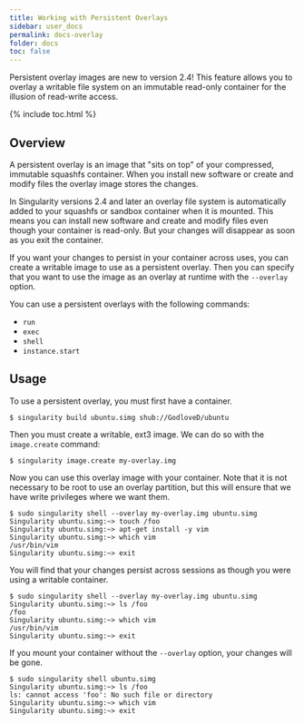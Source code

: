 ```yaml
---
title: Working with Persistent Overlays
sidebar: user_docs
permalink: docs-overlay
folder: docs
toc: false
---
```


Persistent overlay images are new to version 2.4! This feature allows you to overlay a writable file system on an immutable read-only container for the illusion of read-write access.  

{% include toc.html %}

## Overview
A persistent overlay is an image that "sits on top" of your compressed, immutable squashfs container. When you install new software or create and modify files the overlay image stores the changes.

In Singularity versions 2.4 and later an overlay file system is automatically added to your squashfs or sandbox container when it is mounted.  This means you can install new software and create and modify files even though your container is read-only.  But your changes will disappear as soon as you exit the container.  

If you want your changes to persist in your container across uses, you can create a writable image to use as a persistent overlay.  Then you can specify that you want to use the image as an overlay at runtime with the `--overlay` option.

You can use a persistent overlays with the following commands:

- `run`
- `exec`
- `shell`
- `instance.start`

## Usage
To use a persistent overlay, you must first have a container.

```
$ singularity build ubuntu.simg shub://GodloveD/ubuntu
```

Then you must create a writable, ext3 image.  We can do so with the `image.create` command:

```
$ singularity image.create my-overlay.img
```

Now you can use this overlay image with your container.  Note that it is not necessary to be root to use an overlay partition, but this will ensure that we have write privileges where we want them.

```
$ sudo singularity shell --overlay my-overlay.img ubuntu.simg
Singularity ubuntu.simg:~> touch /foo
Singularity ubuntu.simg:~> apt-get install -y vim
Singularity ubuntu.simg:~> which vim
/usr/bin/vim
Singularity ubuntu.simg:~> exit
```

You will find that your changes persist across sessions as though you were using a writable container.

```
$ sudo singularity shell --overlay my-overlay.img ubuntu.simg
Singularity ubuntu.simg:~> ls /foo
/foo
Singularity ubuntu.simg:~> which vim
/usr/bin/vim
Singularity ubuntu.simg:~> exit
```

If you mount your container without the `--overlay` option, your changes will be gone.

```
$ sudo singularity shell ubuntu.simg
Singularity ubuntu.simg:~> ls /foo
ls: cannot access 'foo': No such file or directory
Singularity ubuntu.simg:~> which vim
Singularity ubuntu.simg:~> exit
```
